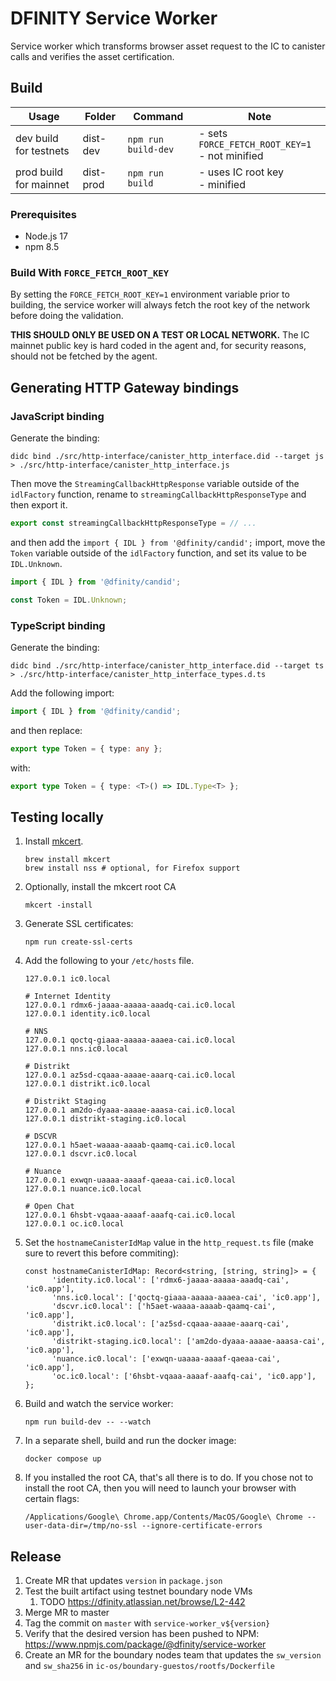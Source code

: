 # DFINITY Service Worker

Service worker which transforms browser asset request to the IC to canister calls and verifies the asset certification.

## Build

| Usage                  | Folder    | Command             | Note                                              |
| ---------------------- | --------- | ------------------- | ------------------------------------------------- |
| dev build for testnets | dist-dev  | `npm run build-dev` | - sets `FORCE_FETCH_ROOT_KEY=1`<br>- not minified |
| prod build for mainnet | dist-prod | `npm run build`     | - uses IC root key<br>- minified                  |

### Prerequisites

- Node.js 17
- npm 8.5

### Build With `FORCE_FETCH_ROOT_KEY`

By setting the `FORCE_FETCH_ROOT_KEY=1` environment variable prior to building, the service worker will
always fetch the root key of the network before doing the validation.

**THIS SHOULD ONLY BE USED ON A TEST OR LOCAL NETWORK.** The IC mainnet public key is hard coded in
the agent and, for security reasons, should not be fetched by the agent.

## Generating HTTP Gateway bindings

### JavaScript binding

Generate the binding:

```shell
didc bind ./src/http-interface/canister_http_interface.did --target js > ./src/http-interface/canister_http_interface.js
```

Then move the `StreamingCallbackHttpResponse` variable outside of the `idlFactory` function, rename to `streamingCallbackHttpResponseType` and then export it.

```typescript
export const streamingCallbackHttpResponseType = // ...
```

and then add the `import { IDL } from '@dfinity/candid';` import, move the `Token` variable outside of the `idlFactory` function, and set its value to be `IDL.Unknown`.

```typescript
import { IDL } from '@dfinity/candid';

const Token = IDL.Unknown;
```

### TypeScript binding

Generate the binding:

```shell
didc bind ./src/http-interface/canister_http_interface.did --target ts > ./src/http-interface/canister_http_interface_types.d.ts
```

Add the following import:

```typescript
import { IDL } from '@dfinity/candid';
```

and then replace:

```typescript
export type Token = { type: any };
```

with:

```typescript
export type Token = { type: <T>() => IDL.Type<T> };
```

## Testing locally
1. Install [mkcert](https://github.com/FiloSottile/mkcert).
      ```shell
      brew install mkcert
      brew install nss # optional, for Firefox support
      ```
1. Optionally, install the mkcert root CA
      ```shell
      mkcert -install
      ```
1. Generate SSL certificates:
      ```shell
      npm run create-ssl-certs
      ```
1. Add the following to your `/etc/hosts` file.
      ```shell
      127.0.0.1 ic0.local

      # Internet Identity
      127.0.0.1 rdmx6-jaaaa-aaaaa-aaadq-cai.ic0.local
      127.0.0.1 identity.ic0.local

      # NNS
      127.0.0.1 qoctq-giaaa-aaaaa-aaaea-cai.ic0.local
      127.0.0.1 nns.ic0.local

      # Distrikt
      127.0.0.1 az5sd-cqaaa-aaaae-aaarq-cai.ic0.local
      127.0.0.1 distrikt.ic0.local

      # Distrikt Staging
      127.0.0.1 am2do-dyaaa-aaaae-aaasa-cai.ic0.local
      127.0.0.1 distrikt-staging.ic0.local

      # DSCVR
      127.0.0.1 h5aet-waaaa-aaaab-qaamq-cai.ic0.local
      127.0.0.1 dscvr.ic0.local

      # Nuance
      127.0.0.1 exwqn-uaaaa-aaaaf-qaeaa-cai.ic0.local
      127.0.0.1 nuance.ic0.local

      # Open Chat
      127.0.0.1 6hsbt-vqaaa-aaaaf-aaafq-cai.ic0.local
      127.0.0.1 oc.ic0.local
      ```
1. Set the `hostnameCanisterIdMap` value in the `http_request.ts` file (make sure to revert this before commiting):
      ```shell
      const hostnameCanisterIdMap: Record<string, [string, string]> = {
            'identity.ic0.local': ['rdmx6-jaaaa-aaaaa-aaadq-cai', 'ic0.app'],
            'nns.ic0.local': ['qoctq-giaaa-aaaaa-aaaea-cai', 'ic0.app'],
            'dscvr.ic0.local': ['h5aet-waaaa-aaaab-qaamq-cai', 'ic0.app'],
            'distrikt.ic0.local': ['az5sd-cqaaa-aaaae-aaarq-cai', 'ic0.app'],
            'distrikt-staging.ic0.local': ['am2do-dyaaa-aaaae-aaasa-cai', 'ic0.app'],
            'nuance.ic0.local': ['exwqn-uaaaa-aaaaf-qaeaa-cai', 'ic0.app'],
            'oc.ic0.local': ['6hsbt-vqaaa-aaaaf-aaafq-cai', 'ic0.app'],
      };
      ```
1. Build and watch the service worker:
      ```shell
      npm run build-dev -- --watch
      ```
1. In a separate shell, build and run the docker image:
      ```shell
      docker compose up
      ```
1. If you installed the root CA, that's all there is to do. If you chose not to install the root CA, then you will need to launch your browser with certain flags:
      ```
      /Applications/Google\ Chrome.app/Contents/MacOS/Google\ Chrome --user-data-dir=/tmp/no-ssl --ignore-certificate-errors
      ```

## Release

1. Create MR that updates `version` in `package.json`
2. Test the built artifact using testnet boundary node VMs
   1. TODO https://dfinity.atlassian.net/browse/L2-442
3. Merge MR to master
4. Tag the commit on `master` with `service-worker_v${version}`
5. Verify that the desired version has been pushed to NPM: https://www.npmjs.com/package/@dfinity/service-worker
6. Create an MR for the boundary nodes team that updates the `sw_version` and `sw_sha256` in `ic-os/boundary-guestos/rootfs/Dockerfile`
